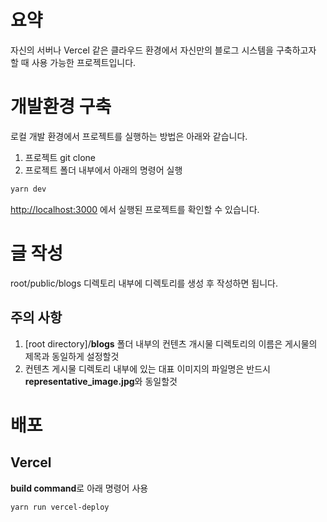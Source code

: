 # 요약
자신의 서버나 Vercel 같은 클라우드 환경에서 자신만의 블로그 시스템을 구축하고자 할 때 사용 가능한 프로젝트입니다.
# 개발환경 구축

로컬 개발 환경에서 프로젝트를 실행하는 방법은 아래와 같습니다.

1. 프로젝트 git clone
2. 프로젝트 폴더 내부에서 아래의 명령어 실행

```bash
yarn dev
```

[http://localhost:3000](http://localhost:3000) 에서 실행된 프로젝트를 확인할 수 있습니다.

# 글 작성

root/public/blogs 디렉토리 내부에 디렉토리를 생성 후 작성하면 됩니다.

## 주의 사항

1. [root directory]/**blogs** 폴더 내부의 컨텐츠 개시물 디렉토리의 이름은 게시물의 제목과 동일하게 설정할것
2. 컨텐츠 게시물 디렉토리 내부에 있는 대표 이미지의 파일명은 반드시 **representative_image.jpg**와 동일할것

# 배포

## Vercel

**build command**로 아래 명령어 사용

```bash
yarn run vercel-deploy
```
